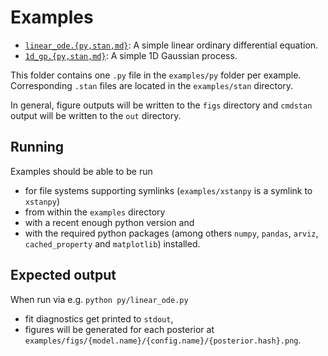 # Examples

* [`linear_ode.{py,stan,md}`](examples/linear_ode.md): A simple linear ordinary differential equation.
* [`1d_gp.{py,stan,md}`](examples/1d_gp.md): A simple 1D Gaussian process.

This folder contains one `.py` file in the `examples/py` folder per example.
Corresponding `.stan` files are located in the `examples/stan` directory.

In general, figure outputs will be written to the `figs` directory and
`cmdstan` output will be written to the `out` directory.

## Running

Examples should be able to be run

* for file systems supporting symlinks (`examples/xstanpy` is a symlink to `xstanpy`)
* from within the `examples` directory
* with a recent enough python version and
* with the required python packages (among others
`numpy`, `pandas`, `arviz`, `cached_property` and `matplotlib`) installed.

## Expected output

When run via e.g. `python py/linear_ode.py`

* fit diagnostics get printed to `stdout`,
* figures will be generated for each posterior at `examples/figs/{model.name}/{config.name}/{posterior.hash}.png`.
